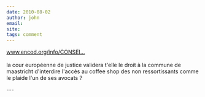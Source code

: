 ```yaml
---
date: 2010-08-02
author: john
email: 
site: 
tags: comment
---
```


<p><a href="http://www.encod.org/info/CONSEIL-DE-LA-COUR-EUROPEENNE-LA.html" title="http://www.encod.org/info/CONSEIL-DE-LA-COUR-EUROPEENNE-LA.html" rel="nofollow">www.encod.org/info/CONSEI...</a><br />
<br />
la cour européenne de justice validera t'elle le droit à la commune de maastricht d'interdire l'accès au coffee shop des non ressortissants comme le plaide l'un de ses avocats ?</p>
---